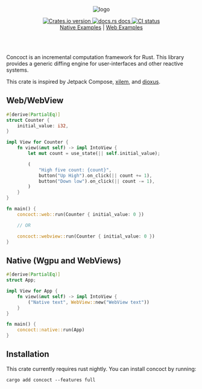 <p align="center">
  <img alt="logo" src="./logo.png">
</p>

<div align="center">
 <a href="https://crates.io/crates/concoct">
    <img src="https://img.shields.io/crates/v/concoct?style=flat-square"
    alt="Crates.io version" />
  </a>
  <a href="https://docs.rs/concoct">
    <img src="https://img.shields.io/badge/docs-latest-blue.svg?style=flat-square"
      alt="docs.rs docs" />
  </a>
   <a href="https://github.com/concoct-rs/concoct/actions">
    <img src="https://github.com/matthunz/concoct/actions/workflows/rust.yml/badge.svg"
      alt="CI status" />
  </a>
</div>

<div align="center">
 <a href="https://github.com/concoct-rs/concoct/tree/main/concoct_examples">Native Examples</a>
  |
 <a href="https://github.com/concoct-rs/concoct/tree/main/web_examples">Web Examples</a>
</div>

<br /><br />

Concoct is an incremental computation framework for Rust.
This library provides a generic diffing engine for user-interfaces and other reactive systems.

This crate is inspired by Jetpack Compose, [xilem](https://github.com/linebender/xilem), and [dioxus](https://github.com/dioxuslabs/dioxus).


## Web/WebView
```rust
#[derive(PartialEq)]
struct Counter {
    initial_value: i32,
}

impl View for Counter {
    fn view(&mut self) -> impl IntoView {
        let mut count = use_state(|| self.initial_value);

        (
            "High five count: {count}",
            button("Up High").on_click(|| count += 1),
            button("Down low").on_click(|| count -= 1),
        )
    }
}

fn main() {
    concoct::web::run(Counter { initial_value: 0 })

    // OR

    concoct::webview::run(Counter { initial_value: 0 })
}
```

## Native (Wgpu and WebViews)
```rust
#[derive(PartialEq)]
struct App;

impl View for App {
    fn view(&mut self) -> impl IntoView {
        ("Native text", WebView::new("WebView text"))
    }
}

fn main() {
    concoct::native::run(App)
}
```

## Installation
This crate currently requires rust nightly.
You can install concoct by running:
```
cargo add concoct --features full
```
